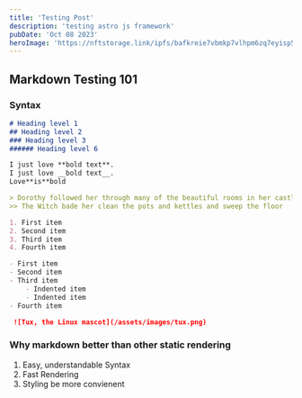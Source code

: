 ```yaml
---
title: 'Testing Post'
description: 'testing astro js framework'
pubDate: 'Oct 08 2023'
heroImage: 'https://nftstorage.link/ipfs/bafkreie7vbmkp7vlhpm6zq7eyisp5ecnzxvollubnoqldccs5vyeogomgq'
---
```


## Markdown Testing 101

### Syntax

```markdown
# Heading level 1
## Heading level 2
### Heading level 3
###### Heading level 6

I just love **bold text**.
I just love __bold text__.
Love**is**bold

> Dorothy followed her through many of the beautiful rooms in her castle.
>> The Witch bade her clean the pots and kettles and sweep the floor

1. First item
2. Second item
3. Third item
4. Fourth item 

- First item
- Second item
- Third item
    - Indented item
    - Indented item
- Fourth item 

 ![Tux, the Linux mascot](/assets/images/tux.png)
```

### Why markdown better than other static rendering

1. Easy, understandable Syntax
2. Fast Rendering
3. Styling be more convienent